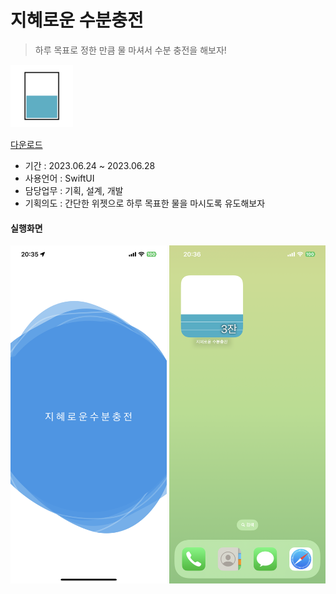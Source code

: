 # 지혜로운 수분충전
 >  하루 목표로 정한 만큼 물 마셔서 수분 충전을 해보자!

<img width="100" src="https://github.com/jeehge/JHWater/blob/main/Document/%EC%8A%A4%ED%81%AC%EB%A6%B0%EC%83%B7/%EC%95%84%EC%9D%B4%EC%BD%98/ios/iTunesArtwork%402x.png" alt="지혜로운 수분충전">

[다운로드](https://apps.apple.com/us/app/%EC%A7%80%ED%98%9C%EB%A1%9C%EC%9A%B4-%EC%88%98%EB%B6%84%EC%B6%A9%EC%A0%84/id6450671563)

- 기간 : 2023.06.24 ~ 2023.06.28
- 사용언어 : SwiftUI
- 담당업무 : 기획, 설계, 개발
- 기획의도 : 간단한 위젯으로 하루 목표한 물을 마시도록 유도해보자

#### 실행화면

<img width="250" src="https://github.com/jeehge/JHWater/blob/main/Document/%EC%8A%A4%ED%81%AC%EB%A6%B0%EC%83%B7/IMG_9983.PNG" alt="지혜로운 수분충전">
<img width="250" src="https://github.com/jeehge/JHWater/blob/main/Document/%EC%8A%A4%ED%81%AC%EB%A6%B0%EC%83%B7/IMG_9986.PNG" alt="지혜로운 수분충전">

